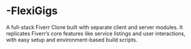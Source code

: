 # -FlexiGigs
A full-stack Fiverr Clone built with separate client and server modules. It replicates Fiverr’s core features like service listings and user interactions, with easy setup and environment-based build scripts.
